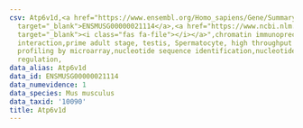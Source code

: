 ```yaml
---
csv: Atp6v1d,<a href="https://www.ensembl.org/Homo_sapiens/Gene/Summary?db=core;g=ENSMUSG00000021114"
  target="_blank">ENSMUSG00000021114</a>,<a href="https://www.ncbi.nlm.nih.gov/pubmed/23834426"
  target="_blank"><i class="fas fa-file"></i></a>",chromatin immunoprecipitation assay,direct
  interaction,prime adult stage, testis, Spermatocyte, high throughput transcription
  profiling by microarray,nucleotide sequence identification,nucleotide sequence identification,transcriptional
  regulation,
data_alias: Atp6v1d
data_id: ENSMUSG00000021114
data_numevidence: 1
data_species: Mus musculus
data_taxid: '10090'
title: Atp6v1d
---
```

